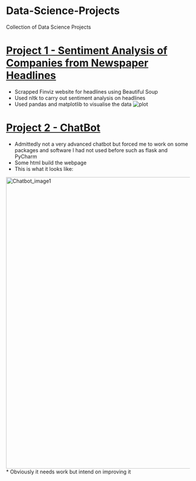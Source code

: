 # Data-Science-Projects
Collection of Data Science Projects

# [Project 1 - Sentiment Analysis of Companies from Newspaper Headlines](https://github.com/Jlod95/Data-Science-Projects/blob/main/Project%201%20-%20Sentiment%20Analysis%20of%20Companies%20from%20Newspaper%20Headlines.ipynb)
* Scrapped Finviz website for headlines using Beautiful Soup
* Used nltk to carry out sentiment analysis on headlines
* Used pandas and matplotlib to visualise the data
![plot](C:\Users\jlod9\Downloads\sent_an.png)

# [Project 2 - ChatBot](https://github.com/Jlod95/Data-Science-Projects/blob/main/Project%204%20-%20ChatBot.py)
* Admittedly not a very advanced chatbot but forced me to work on some packages and software I had not used before such as flask and PyCharm
* Some html build the webpage
* This is what it looks like:
 <img width="797" alt="Chatbot_image1" src="https://user-images.githubusercontent.com/49656583/117686509-d91e4e80-b1ae-11eb-9709-65194393fe7d.PNG">
* Obviously it needs work but intend on improving it
